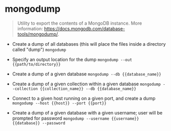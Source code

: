 # mongodump
> Utility to export the contents of a MongoDB instance.
> More information: <https://docs.mongodb.com/database-tools/mongodump/>.

- Create a dump of all databases (this will place the files inside a directory called "dump")
`mongodump`

- Specify an output location for the dump
`mongodump --out {{path/to/directory}}`

- Create a dump of a given database
`mongodump --db {{database_name}}`

- Create a dump of a given collection within a given database
`mongodump --collection {{collection_name}} --db {{database_name}}`

- Connect to a given host running on a given port, and create a dump
`mongodump --host {{host}} --port {{port}}`

- Create a dump of a given database with a given username; user will be prompted for password
`mongodump --username {{username}} {{database}} --password`
